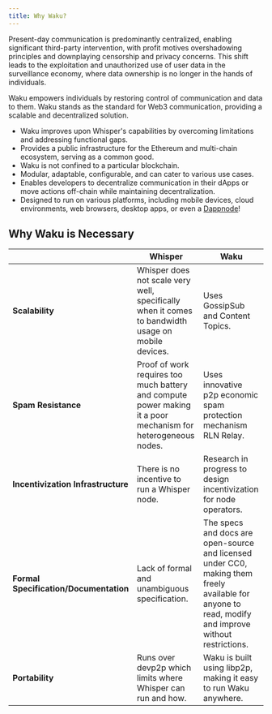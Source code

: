 ```yaml
---
title: Why Waku?
---
```


Present-day communication is predominantly centralized, enabling significant third-party intervention, with profit motives overshadowing principles and downplaying censorship and privacy concerns. This shift leads to the exploitation and unauthorized use of user data in the surveillance economy, where data ownership is no longer in the hands of individuals.

Waku empowers individuals by restoring control of communication and data to them. Waku stands as the standard for Web3 communication, providing a scalable and decentralized solution.

- Waku improves upon Whisper's capabilities by overcoming limitations and addressing functional gaps.
- Provides a public infrastructure for the Ethereum and multi-chain ecosystem, serving as a common good.
- Waku is not confined to a particular blockchain.
- Modular, adaptable, configurable, and can cater to various use cases.
- Enables developers to decentralize communication in their dApps or move actions off-chain while maintaining decentralization.
- Designed to run on various platforms, including mobile devices, cloud environments, web browsers, desktop apps, or even a [Dappnode](https://dappnode.com/)!

## Why Waku is Necessary

| | Whisper | Waku |
| - | - | - |
| **Scalability** | Whisper does not scale very well, specifically when it comes to bandwidth usage on mobile devices. | Uses GossipSub and Content Topics. |
| **Spam Resistance** | Proof of work requires too much battery and compute power making it a poor mechanism for heterogeneous nodes. | Uses innovative p2p economic spam protection mechanism RLN Relay. |
| **Incentivization Infrastructure** | There is no incentive to run a Whisper node. | Research in progress to design incentivization for node operators. |
| **Formal Specification/Documentation** | Lack of formal and unambiguous specification. | The specs and docs are open-source and licensed under CC0, making them freely available for anyone to read, modify and improve without restrictions. |
| **Portability** | Runs over devp2p which limits where Whisper can run and how. | Waku is built using libp2p, making it easy to run Waku anywhere. |
